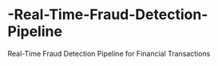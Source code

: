 # -Real-Time-Fraud-Detection-Pipeline
 Real-Time Fraud Detection Pipeline for Financial Transactions
